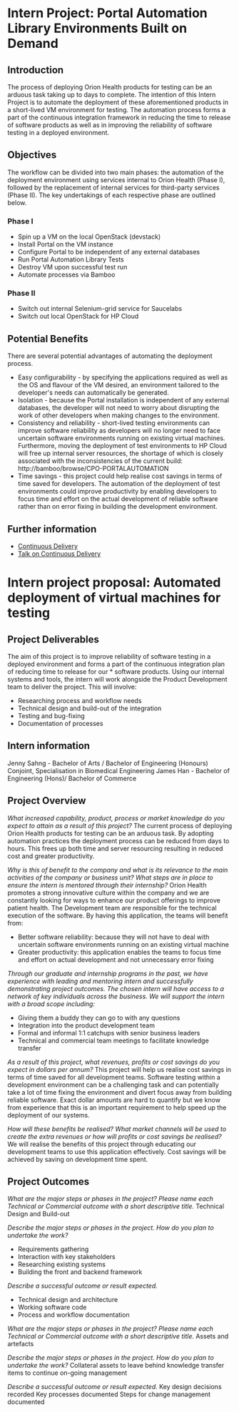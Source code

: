 # Intern Project: Portal Automation Library Environments Built on Demand

## Introduction

The process of deploying Orion Health products for testing can be an arduous task taking up to days to complete. The intention of this Intern Project is to automate the deployment of these aforementioned products in a short-lived VM environment for testing. The automation process forms a part of the continuous integration framework in reducing the time to release of software products as well as in improving the reliability of software testing in a deployed environment.

## Objectives

The workflow can be divided into two main phases: the automation of the deployment environment using services internal to Orion Health (Phase I), followed by the replacement of internal services for third-party services (Phase II). The key undertakings of each respective phase are outlined below.

### Phase I

* Spin up a VM on the local OpenStack (devstack)
* Install Portal on the VM instance 
* Configure Portal to be independent of any external databases
* Run Portal Automation Library Tests
* Destroy VM upon successful test run
* Automate processes via Bamboo

### Phase II
	
* Switch out internal Selenium-grid service for Saucelabs
* Switch out local OpenStack for HP Cloud

## Potential Benefits

There are several potential advantages of automating the deployment process.

* Easy configurability - by specifying the applications required as well as the OS and flavour of the VM desired, an environment tailored to the developer's needs can automatically be generated.
* Isolation - because the Portal installation is independent of any external databases, the developer will not need to worry about disrupting the work of other developers when making changes to the environment.
* Consistency and reliability - short-lived testing environments can improve software reliability as developers will no longer need to face uncertain software environments running on existing virtual machines. Furthermore, moving the deployment of test environments to HP Cloud will free up internal server resources, the shortage of which is closely associated with the inconsistencies of the current build: http://bamboo/browse/CPO-PORTALAUTOMATION
* Time savings - this project could help realise cost savings in terms of time saved for developers. The automation of the deployment of test environments could improve productivity by enabling developers to focus time and effort on the actual development of reliable software rather than on error fixing in building the development environment.

## Further information

* [Continuous Delivery](http://martinfowler.com/bliki/ContinuousDelivery.html)
* [Talk on Continuous Delivery](http://yow.eventer.com/events/1004/talks/1062)

# Intern project proposal: Automated deployment of virtual machines for testing

## Project Deliverables

The aim of this project is to improve reliability of software testing in a deployed environment and forms a part of the continuous integration plan of reducing time to release for our * software products. Using our internal systems and tools, the intern will work alongside the Product Development team to deliver the project. This will involve:

* Researching process and workflow needs
* Technical design and build-out of the integration
* Testing and bug-fixing
* Documentation of processes

## Intern information

Jenny Sahng - Bachelor of Arts / Bachelor of Engineering (Honours) Conjoint, Specialisation in Biomedical Engineering
James Han - Bachelor of Engineering (Hons)/ Bachelor of Commerce

## Project Overview

*What increased capability, product, process or market knowledge do you expect to attain as a result of this project?*
The current process of deploying Orion Health products for testing can be an arduous task. By adopting automation practices the deployment process can be reduced from days to hours. This frees up both time and server resourcing resulting in reduced cost and greater productivity.

*Why is this of benefit to the company and what is its relevance to the main activities of the company or business unit? What steps are in place to ensure the intern is mentored through their internship?*
Orion Health promotes a strong innovative culture within the company and we are constantly looking for ways to enhance our product offerings to improve patient health. The Development team are responsible for the technical execution of the software.
By having this application, the teams will benefit from:
* Better software reliability: because they will not have to deal with uncertain software environments running on an existing virtual machine
* Greater productivity: this application enables the teams to focus time and effort on actual development and not unnecessary error fixing

*Through our graduate and internship programs in the past, we have experience with leading and mentoring intern and successfully demonstrating project outcomes. The chosen intern will have access to a network of key individuals across the business. We will support the intern with a broad scope including:*
* Giving them a buddy they can go to with any questions
* Integration into the product development team
* Formal and informal 1:1 catchups with senior business leaders
* Technical and commercial team meetings to facilitate knowledge transfer

*As a result of this project, what revenues, profits or cost savings do you expect in dollars per annum?*
This project will help us realise cost savings in terms of time saved for all development teams. Software testing within a development environment can be a challenging task and can potentially take a lot of time fixing the environment and divert focus away from building reliable software. Exact dollar amounts are hard to quantify but we know from experience that this is an important requirement to help speed up the deployment of our systems. 

*How will these benefits be realised? What market channels will be used to create the extra revenues or how will profits or cost savings be realised?*
We will realise the benefits of this project through educating our development teams to use this application effectively. Cost savings will be achieved by saving on development time spent.

## Project Outcomes

*What are the major steps or phases in the project? Please name each Technical or Commercial outcome with a short descriptive title.*
Technical Design and Build-out

*Describe the major steps or phases in the project. How do you plan to undertake the work?*
* Requirements gathering
* Interaction with key stakeholders
* Researching existing systems
* Building the front and backend framework

*Describe a successful outcome or result expected.*
* Technical design and architecture
* Working software code
* Process and workflow documentation

*What are the major steps or phases in the project? Please name each Technical or Commercial outcome with a short descriptive title.*
Assets and artefacts

*Describe the major steps or phases in the project. How do you plan to undertake the work?*
Collateral assets to leave behind knowledge transfer items to continue on-going management

*Describe a successful outcome or result expected.*
Key design decisions recorded
Key processes documented
Steps for change management documented 